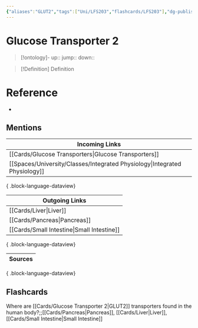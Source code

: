 ```yaml
---
{"aliases":"GLUT2","tags":["Uni/LFS203","flashcards/LFS203"],"dg-publish":true,"permalink":"/cards/glucose-transporter-2/","dgPassFrontmatter":true}
---
```


# Glucose Transporter 2

> [!ontology]-
> up:: 
> jump:: 
> down:: 

> [!Definition] Definition

# Reference

- 

## Mentions

| Incoming Links                                                                |
| ----------------------------------------------------------------------------- |
| [[Cards/Glucose Transporters\|Glucose Transporters]]                       |
| [[Spaces/University/Classes/Integrated Physiology\|Integrated Physiology]] |

{ .block-language-dataview}

| Outgoing Links                                |
| --------------------------------------------- |
| [[Cards/Liver\|Liver]]                     |
| [[Cards/Pancreas\|Pancreas]]               |
| [[Cards/Small Intestine\|Small Intestine]] |

{ .block-language-dataview}

| Sources |
| ------- |

{ .block-language-dataview}

## Flashcards

Where are [[Cards/Glucose Transporter 2\|GLUT2]] transporters found in the human body?;;[[Cards/Pancreas\|Pancreas]], [[Cards/Liver\|Liver]], [[Cards/Small Intestine\|Small Intestine]]
<!--SR:!2025-04-24,2,190-->